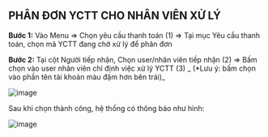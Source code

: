 ## PHÂN ĐƠN YCTT CHO NHÂN VIÊN XỬ LÝ

**Bước 1:** Vào Menu => Chọn yêu cầu thanh toán (1) => Tại mục Yêu cầu thanh toán, chọn mã YCTT đang chờ xử lý để phân đơn

**Bước 2:** Tại cột Người tiếp nhận, Chọn user/nhân viên tiếp nhận (2) => Bấm chọn vào user nhân viên chỉ định việc xử lý YCTT (3) 
_
(*Lưu ý: bấm chọn vào phần tên tài khoản màu đậm hơn bên trái)_

![image](https://user-images.githubusercontent.com/85599407/190640777-fb05b45d-c71d-4b62-90f6-f4afa41fb34c.png)

Sau khi chọn thành công, hệ thống có thông báo như hình:

![image](https://user-images.githubusercontent.com/85599407/190641500-4f68862e-2d85-4b3f-aeee-6dfe4cd4ada3.png)
